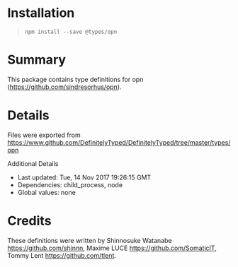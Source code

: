# Installation
> `npm install --save @types/opn`

# Summary
This package contains type definitions for opn (https://github.com/sindresorhus/opn).

# Details
Files were exported from https://www.github.com/DefinitelyTyped/DefinitelyTyped/tree/master/types/opn

Additional Details
 * Last updated: Tue, 14 Nov 2017 19:26:15 GMT
 * Dependencies: child_process, node
 * Global values: none

# Credits
These definitions were written by Shinnosuke Watanabe <https://github.com/shinnn>, Maxime LUCE <https://github.com/SomaticIT>, Tommy Lent <https://github.com/tlent>.
